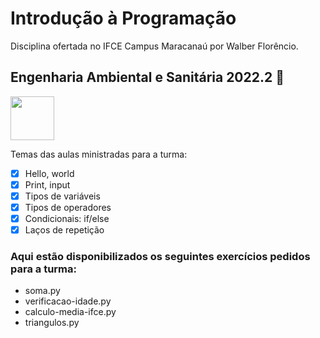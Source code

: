 # Introdução à Programação
Disciplina ofertada no IFCE Campus Maracanaú por Walber Florêncio.

## Engenharia Ambiental e Sanitária 2022.2 🌱

<img height="70em" src="https://cdn.jsdelivr.net/gh/devicons/devicon/icons/python/python-original.svg" /> 

Temas das aulas ministradas para a turma:

- [x] Hello, world
- [x] Print, input
- [x] Tipos de variáveis
- [x] Tipos de operadores
- [x] Condicionais: if/else
- [x] Laços de repetição

### Aqui estão disponibilizados os seguintes exercícios pedidos para a turma:

- soma.py
- verificacao-idade.py
- calculo-media-ifce.py
- triangulos.py
